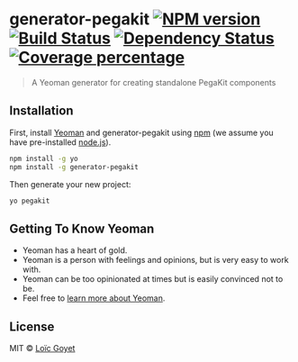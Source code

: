 # generator-pegakit [![NPM version][npm-image]][npm-url] [![Build Status][travis-image]][travis-url] [![Dependency Status][daviddm-image]][daviddm-url] [![Coverage percentage][coveralls-image]][coveralls-url]
> A Yeoman generator for creating standalone PegaKit components

## Installation

First, install [Yeoman](http://yeoman.io) and generator-pegakit using [npm](https://www.npmjs.com/) (we assume you have pre-installed [node.js](https://nodejs.org/)).

```bash
npm install -g yo
npm install -g generator-pegakit
```

Then generate your new project:

```bash
yo pegakit
```

## Getting To Know Yeoman

 * Yeoman has a heart of gold.
 * Yeoman is a person with feelings and opinions, but is very easy to work with.
 * Yeoman can be too opinionated at times but is easily convinced not to be.
 * Feel free to [learn more about Yeoman](http://yeoman.io/).

## License

MIT © [Loïc Goyet](http://loicgoyet.github.io/)


[npm-image]: https://badge.fury.io/js/generator-pegakit.svg
[npm-url]: https://npmjs.org/package/generator-pegakit
[travis-image]: https://travis-ci.org/PegaKit/generator-pegakit.svg?branch=master
[travis-url]: https://travis-ci.org/PegaKit/generator-pegakit
[daviddm-image]: https://david-dm.org/PegaKit/generator-pegakit.svg?theme=shields.io
[daviddm-url]: https://david-dm.org/PegaKit/generator-pegakit
[coveralls-image]: https://coveralls.io/repos/PegaKit/generator-pegakit/badge.svg
[coveralls-url]: https://coveralls.io/r/PegaKit/generator-pegakit

